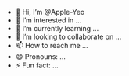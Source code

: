 - 👋 Hi, I’m @Apple-Yeo
- 👀 I’m interested in ...
- 🌱 I’m currently learning ...
- 💞️ I’m looking to collaborate on ...
- 📫 How to reach me ...
- 😄 Pronouns: ...
- ⚡ Fun fact: ...

<!---
Apple-Yeo/Apple-Yeo is a ✨ special ✨ repository because its `README.md` (this file) appears on your GitHub profile.
You can click the Preview link to take a look at your changes.
--->
